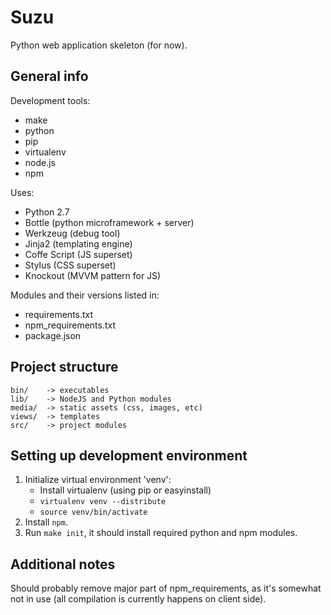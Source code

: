 # Suzu

Python web application skeleton (for now).

## General info

Development tools:

* make
* python
* pip
* virtualenv
* node.js
* npm

Uses:

* Python 2.7
* Bottle (python microframework + server)
* Werkzeug (debug tool)
* Jinja2 (templating engine)
* Coffe Script (JS superset)
* Stylus (CSS superset)
* Knockout (MVVM pattern for JS)

Modules and their versions listed in:

* requirements.txt
* npm_requirements.txt
* package.json

## Project structure

    bin/    -> executables
    lib/    -> NodeJS and Python modules
    media/  -> static assets (css, images, etc)
    views/  -> templates
    src/    -> project modules

## Setting up development environment

1. Initialize virtual environment 'venv':
    - Install virtualenv (using pip or easyinstall)
    - `virtualenv venv --distribute`
    - `source venv/bin/activate`
2. Install `npm`.
3. Run `make init`, it should install required python and npm modules.

## Additional notes

Should probably remove major part of npm_requirements, as it's somewhat not in
use (all compilation is currently happens on client side).

